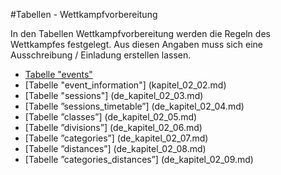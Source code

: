 #Tabellen - Wettkampfvorbereitung

In den Tabellen Wettkampfvorbereitung werden die Regeln des Wettkampfes festgelegt. Aus diesen Angaben muss sich eine Ausschreibung / Einladung erstellen lassen.

* [Tabelle "events"](kapitel_02_01.md)
* [Tabelle "event_information"] (kapitel_02_02.md)
* [Tabelle "sessions"] (de_kapitel_02_03.md)
* [Tabelle ”sessions_timetable”] (de_kapitel_02_04.md)
* [Tabelle ”classes”] (de_kapitel_02_05.md)
* [Tabelle ”divisions”] (de_kapitel_02_06.md)
* [Tabelle ”categories”] (de_kapitel_02_07.md)
* [Tabelle ”distances”] (de_kapitel_02_08.md)
* [Tabelle ”categories_distances”] (de_kapitel_02_09.md)
